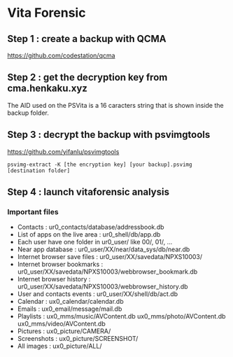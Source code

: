 # Vita Forensic

## Step 1 : create a backup with QCMA

https://github.com/codestation/qcma

## Step 2 : get the decryption key from cma.henkaku.xyz

The AID used on the PSVita is a 16 caracters string that is shown inside the backup folder.

## Step 3 : decrypt the backup with psvimgtools

https://github.com/yifanlu/psvimgtools

```
psvimg-extract -K [the encryption key] [your backup].psvimg [destination folder]
```

## Step 4 : launch vitaforensic analysis

### Important files

- Contacts : ur0_contacts/database/addressbook.db
- List of apps on the live area : ur0_shell/db/app.db
- Each user have one folder in ur0_user/ like 00/, 01/, ...
- Near app database : ur0_user/XX/near/data_sys/db/near.db
- Internet browser save files : ur0_user/XX/savedata/NPXS10003/
- Internet browser bookmarks : ur0_user/XX/savedata/NPXS10003/webbrowser_bookmark.db
- Internet browser history : ur0_user/XX/savedata/NPXS10003/webbrowser_history.db
- User and contacts events : ur0_user/XX/shell/db/act.db
- Calendar : ux0_calendar/calendar.db
- Emails : ux0_email/message/mail.db
- Playlists : ux0_mms/music/AVContent.db ux0_mms/photo/AVContent.db ux0_mms/video/AVContent.db
- Pictures : ux0_picture/CAMERA/
- Screenshots : ux0_picture/SCREENSHOT/
- All images : ux0_picture/ALL/
